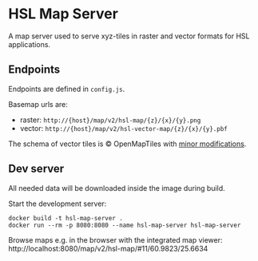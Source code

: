 # HSL Map Server

A map server used to serve xyz-tiles in raster and vector formats for HSL applications.


## Endpoints

Endpoints are defined in `config.js`.

Basemap urls are:
- raster: `http://{host}/map/v2/hsl-map/{z}/{x}/{y}.png`
- vector: `http://{host}/map/v2/hsl-vector-map/{z}/{x}/{y}.pbf`


The schema of vector tiles is © OpenMapTiles with [minor modifications](https://github.com/HSLdevcom/openmaptiles). 


## Dev server

All needed data will be downloaded inside the image during build.

Start the development server:

```
docker build -t hsl-map-server .
docker run --rm -p 8080:8080 --name hsl-map-server hsl-map-server
```

Browse maps e.g. in the browser with the integrated map viewer:
http://localhost:8080/map/v2/hsl-map/#11/60.9823/25.6634

